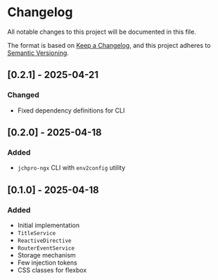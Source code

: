 # Changelog

All notable changes to this project will be documented in this file.

The format is based on [Keep a Changelog](https://keepachangelog.com/en/1.0.0/),
and this project adheres to [Semantic Versioning](https://semver.org/spec/v2.0.0.html).

## [0.2.1] - 2025-04-21

### Changed

- Fixed dependency definitions for CLI

## [0.2.0] - 2025-04-18

### Added

- `jchpro-ngx` CLI with `env2config` utility

## [0.1.0] - 2025-04-18

### Added

- Initial implementation
- `TitleService`
- `ReactiveDirective`
- `RouterEventService`
- Storage mechanism
- Few injection tokens
- CSS classes for flexbox
